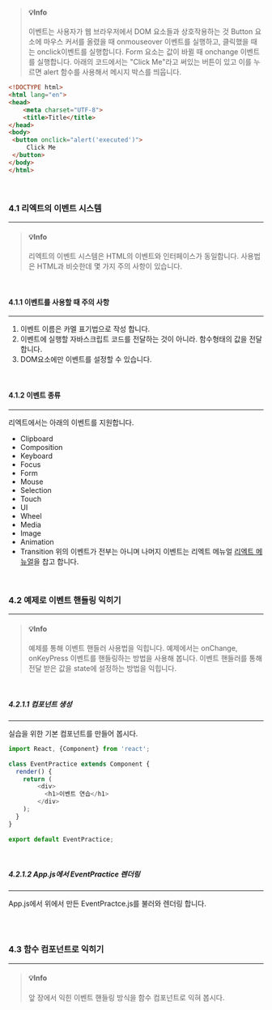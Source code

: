 > #### 💡Info
> 이벤트는 사용자가 웹 브라우저에서 DOM 요소들과 상호작용하는 것
> Button 요소에 마우스 커서를 올렸을 때 onmouseover 이벤트를 실행하고, 클릭했을 때는 onclick이벤트를 실행합니다.
> Form 요소는 값이 바뀔 때 onchange 이벤트를 실행합니다.
> 아래의 코드에서는 "Click Me"라고 써있는 버튼이 있고 이를 누르면 alert 함수를 사용해서 메시지 박스를 띄웁니다.

```html
<!DOCTYPE html>  
<html lang="en">  
<head>  
    <meta charset="UTF-8">  
    <title>Title</title>  
</head>  
<body>  
 <button onclick="alert('executed')">  
     Click Me  
 </button>  
</body>  
</html>
```

<br />

### 4.1  리엑트의 이벤트 시스템
---
>#### 💡Info
>리엑트의 이벤트 시스템은 HTML의 이벤트와 인터페이스가 동일합니다.
>사용법은 HTML과 비슷한데 몇 가지 주의 사항이 있습니다.

<br />

#### 4.1.1 이벤트를 사용할 때 주의 사항
---
1. 이벤트 이름은 카멜 표기법으로 작성 합니다.
2. 이벤트에 실행할 자바스크립트 코드를 전달하는 것이 아니라. 함수형태의 값을 전달 합니다.
3. DOM요소에만 이벤트를 설정할 수 있습니다.

<br />

#### 4.1.2 이벤트 종류
---
리엑트에서는 아래의 이벤트를 지원합니다.
- Clipboard
- Composition
- Keyboard
- Focus
- Form
- Mouse
- Selection
- Touch
- UI
- Wheel
- Media
- Image
- Animation
- Transition
  위의 이벤트가 전부는 아니며 나머지 이벤트는 리엑트 메뉴얼 [리엑트 메뉴얼](http://facebook.github.io/react/docs/events.html)을 찹고 합니다.

<br />

### 4.2 예제로 이벤트 핸들링 익히기
---
>#### 💡Info
>예제를 통해 이벤트 핸들러 사용법을 익힙니다.
>예제에서는 onChange, onKeyPress 이벤트를 핸들링하는 방법을 사용해 봅니다.
>이벤트 핸들러를 통해 전달 받은 값을 state에 설정하는 방법을 익힙니다.

<br />

##### 4.2.1.1 컴포넌트 생성
---

실습을 위한 기본 컴포넌트를 만들어 봅시다.
```javascript
import React, {Component} from 'react';  
  
class EventPractice extends Component {  
  render() {  
    return (  
        <div>  
          <h1>이벤트 연습</h1>  
        </div>  
    );  
  }  
}  
  
export default EventPractice;
```

<br />

##### 4.2.1.2 App.js에서 EventPractice 렌더링
---
App.js에서 위에서 만든 EventPractce.js를 불러와 렌더링 합니다.
```javascript

```

<br />

### 4.3 함수 컴포넌트로 익히기
---
>#### 💡Info
>앞 장에서 익힌 이벤트 핸들링 방식을 함수 컴포넌트로 익혀 봅시다.

<br />

